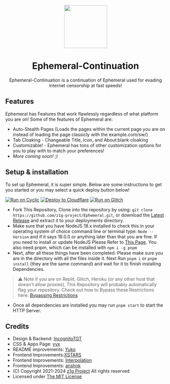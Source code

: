 <div>
  <p align="center">
    <img src="https://cdn.discordapp.com/attachments/1131413885061185697/1212894557428121671/ALMPKm3.png?ex=65f37f14&is=65e10a14&hm=587993c4d39773f0c751f900309b8b407327bdc2c0b2effd6b820fed67e462fe&" height="135" width="135">
  </p>
  <h1 align="center">Ephemeral-Continuation</h1>
  <p align="center">Ephemeral-Continuation is a continuation of Ephemeral used for evading internet censorship at fast speeds!</p>
</div>

## Features

Ephemeral has Features that work flawlessly regardless of what platform you are on!
Some of the features of Ephemeral are:

- Auto-Stealth Pages (Loads the pages within the current page you are on instead of loading the page classicly with the example.com/sw/)
- Tab Cloaking - Changeable Title, Icon, and About:blank cloaking
- Customizable! - Ephemeral has tons of other customization options for you to play with to match your preferences!
- _More coming soon! ;)_

## Setup & installation

To set up Ephemeral, it is super simple. Below are some instructions to get you started or you may select a quick deploy button below!

[![Run on Cyclic](https://raw.githubusercontent.com/BinBashBanana/deploy-buttons/master/buttons/official/cyclic.svg)](https://app.cyclic.sh/api/app/deploy/z1g-project/Ephemeral)
[![Deploy to Cloudflare](https://raw.githubusercontent.com/z1g-project/terbium/main/static/resources/cflogo.png)](https://github.com/z1g-project/Terbium/wiki/Deploy-to-Cloudflare-Pages)
[![Run on Glitch](https://raw.githubusercontent.com/BinBashBanana/deploy-buttons/master/buttons/official/glitch.svg)](https://glitch.com/edit/#!/import/github/z1g-project/Ephemeral)

- Fork This Repository, Clone into the repository by using: `git clone https://github.com/z1g-project/Ephemeral.git`, or download the [Latest Release](https://github.com/z1g-project/Ephemeral/releases) and extract it to your deployments directory.
- Make sure that you have NodeJS 18.x installed to check this in your operating system of choice command line or terminal type: `Node --Version` and if it says 18.0.0 or anything later than that you are fine. If you need to install or update NodeJS Please Refer to [This Page](https://nodejs.org/en/download). You also need pnpm, which can be installed with `npm i -g pnpm`
- Next, after all these things have been completed. Please make sure you are in the directory with all the files inside it. Next Run `pnpm i` or `pnpm install` (they are the same command) and wait for it to finish installing Dependencies.

> ⚠️ Note if you are on Replit, Glitch, Heroku (or any other host that doesn't allow proxies), This Repository will probably automatically flag your repository. Check out how to Bypass these Restrictions here: [Bypassing Restrictions](https://github.com/holy-unblocker/website-aio/wiki/Circumventing-deployment-restrictions)

- Once all dependencies are installed you may run `pnpm start` to start the HTTP Server.

## Credits

- Design & Backend: [IncognitoTGT](https://github.com/IncognitoTGT)
- CSS & Apps Page: [vyx](https://github.com/vbnm0)
- README improvements: [Yuko](https://github.com/yu6x)
- Frontend Improvements:[XSTARS](https://github.com/notplayingallday383)
- Frontend Improvements: [Interpolation](https://github.com/interpolation-0)
- Frontend Improvements: [anshnk](https://github.com/anshnk)
- (C) Copyright 2021-2024 [z1g Project](https://github.com/z1g-project/) All rights reserved
- Licensed under [The MIT License](https://github.com/z1g-project/ephemeral/blob/master/LICENSE)
